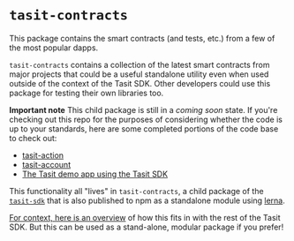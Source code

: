 # `tasit-contracts`

This package contains the smart contracts (and tests, etc.) from a few of the most popular dapps.

`tasit-contracts` contains a collection of the latest smart contracts from major projects that could be a useful standalone utility even when used outside of the context of the Tasit SDK. Other developers could use this package for testing their own libraries too.

**Important note**
This child package is still in a _coming soon_ state. If you're checking out this repo for the purposes of considering whether the code is up to your standards, here are some completed portions of the code base to check out:

- [tasit-action](../tasit-action)
- [tasit-account](../tasit-account)
- [The Tasit demo app using the Tasit SDK](https://github.com/tasitlabs/tasit/tree/develop/demo)

This functionality all "lives" in `tasit-contracts`, a child package of the [`tasit-sdk`](https://github.com/tasitlabs/TasitSDK) that is also published to npm as a standalone module using [lerna](https://lernajs.io/).

[For context, here is an overview](../../README#tool-for-finding-the-address-of-a-popular-smart-contract) of how this fits in with the rest of the Tasit SDK. But this can be used as a stand-alone, modular package if you prefer!
